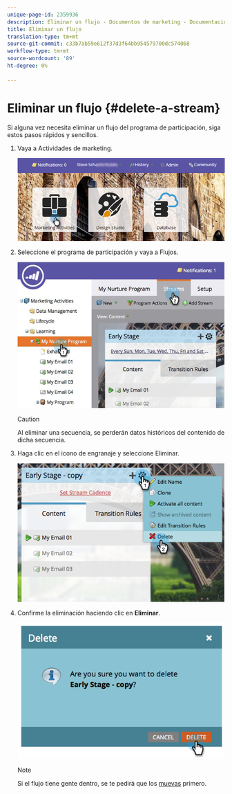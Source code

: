 ```yaml
---
unique-page-id: 2359936
description: Eliminar un flujo - Documentos de marketing - Documentación del producto
title: Eliminar un flujo
translation-type: tm+mt
source-git-commit: c33b7ab59e612f37d3f64bb954579700dc574068
workflow-type: tm+mt
source-wordcount: '89'
ht-degree: 0%

---
```



# Eliminar un flujo {#delete-a-stream}

Si alguna vez necesita eliminar un flujo del programa de participación, siga estos pasos rápidos y sencillos.

1. Vaya a Actividades de marketing.

   ![](assets/login-marketing-activities-1.png)

1. Seleccione el programa de participación y vaya a Flujos.

   ![](assets/cloneasteam-2.jpg)

   >[!CAUTION]
   >
   >Al eliminar una secuencia, se perderán datos históricos del contenido de dicha secuencia.

1. Haga clic en el icono de engranaje y seleccione Eliminar.

   ![](assets/image2014-9-15-17-3a47-3a27.png)

1. Confirme la eliminación haciendo clic en **Eliminar**.

   ![](assets/image2014-9-15-17-3a47-3a31.png)

   >[!NOTE]
   >
   >Si el flujo tiene gente dentro, se te pedirá que los [muevas](../../../../product-docs/core-marketo-concepts/smart-campaigns/program-flow-actions/change-engagement-program-stream.md) primero.

